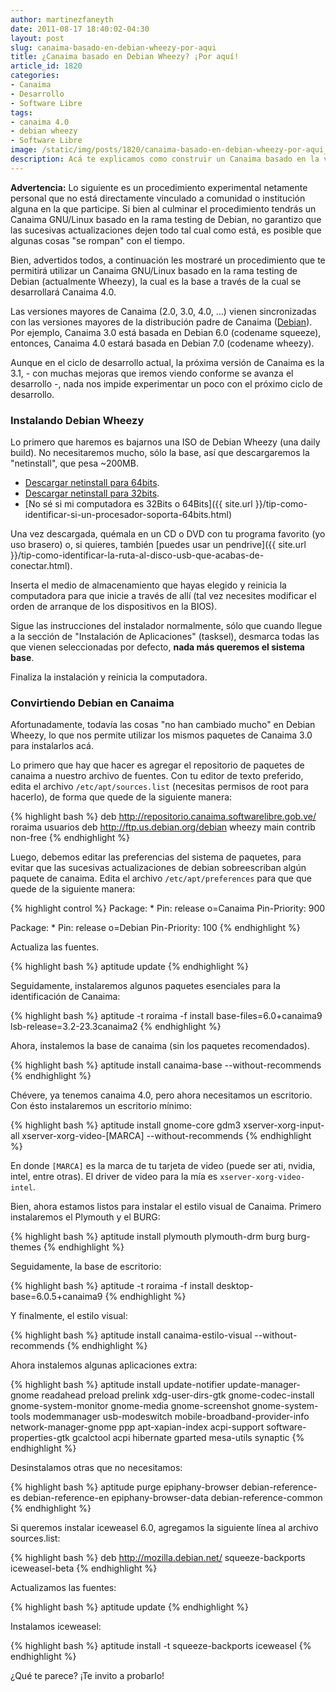 ```yaml
---
author: martinezfaneyth
date: 2011-08-17 18:40:02-04:30
layout: post
slug: canaima-basado-en-debian-wheezy-por-aqui
title: ¿Canaima basado en Debian Wheezy? ¡Por aquí!
article_id: 1820
categories:
- Canaima
- Desarrollo
- Software Libre
tags:
- canaima 4.0
- debian wheezy
- Software Libre
image: /static/img/posts/1820/canaima-basado-en-debian-wheezy-por-aqui__1.jpg
description: Acá te explicamos como construir un Canaima basado en la versión en pruebas de Debian.
---
```


**Advertencia:** Lo siguiente es un procedimiento experimental netamente personal que no está directamente vinculado a comunidad o institución alguna en la que participe. Si bien al culminar el procedimiento tendrás un Canaima GNU/Linux basado en la rama testing de Debian, no garantizo que las sucesivas actualizaciones dejen todo tal cual como está, es posible que algunas cosas "se rompan" con el tiempo.

Bien, advertidos todos, a continuación les mostraré un procedimiento que te permitirá utilizar un Canaima GNU/Linux basado en la rama testing de Debian (actualmente Wheezy), la cual es la base a través de la cual se desarrollará Canaima 4.0.

Las versiones mayores de Canaima (2.0, 3.0, 4.0, ...) vienen sincronizadas con las versiones mayores de la distribución padre de Canaima ([Debian](http://debian.org)). Por ejemplo, Canaima 3.0 está basada en Debian 6.0 (codename squeeze), entonces, Canaima 4.0 estará basada en Debian 7.0 (codename wheezy).

Aunque en el ciclo de desarrollo actual, la próxima versión de Canaima es la 3.1, - con muchas mejoras que iremos viendo conforme se avanza el desarrollo -, nada nos impide experimentar un poco con el próximo ciclo de desarrollo.

### Instalando Debian Wheezy

Lo primero que haremos es bajarnos una ISO de Debian Wheezy (una daily build). No necesitaremos mucho, sólo la base, así que descargaremos la "netinstall", que pesa ~200MB.

* [Descargar netinstall para 64bits](http://cdimage.debian.org/cdimage/archive/7.2.0/amd64/iso-cd/debian-7.2.0-amd64-netinst.iso).
* [Descargar netinstall para 32bits](http://cdimage.debian.org/cdimage/archive/7.2.0/amd64/iso-cd/debian-7.2.0-amd64-netinst.iso).
* [No sé si mi computadora es 32Bits o 64Bits]({{ site.url }}/tip-como-identificar-si-un-procesador-soporta-64bits.html)

Una vez descargada, quémala en un CD o DVD con tu programa favorito (yo uso brasero) o, si quieres, también [puedes usar un pendrive]({{ site.url }}/tip-como-identificar-la-ruta-al-disco-usb-que-acabas-de-conectar.html).

Inserta el medio de almacenamiento que hayas elegido y reinicia la computadora para que inicie a través de allí (tal vez necesites modificar el orden de arranque de los dispositivos en la BIOS).

Sigue las instrucciones del instalador normalmente, sólo que cuando llegue a la sección de "Instalación de Aplicaciones" (tasksel), desmarca todas las que vienen seleccionadas por defecto, **nada más queremos el sistema base**.

Finaliza la instalación y reinicia la computadora.

### Convirtiendo Debian en Canaima

Afortunadamente, todavía las cosas "no han cambiado mucho" en Debian Wheezy, lo que nos permite utilizar los mismos paquetes de Canaima 3.0 para instalarlos acá.

Lo primero que hay que hacer es agregar el repositorio de paquetes de canaima a nuestro archivo de fuentes. Con tu editor de texto preferido, edita el archivo `/etc/apt/sources.list` (necesitas permisos de root para hacerlo), de forma que quede de la siguiente manera:

{% highlight bash %}
deb http://repositorio.canaima.softwarelibre.gob.ve/ roraima usuarios
deb http://ftp.us.debian.org/debian wheezy main contrib non-free
{% endhighlight %}

Luego, debemos editar las preferencias del sistema de paquetes, para evitar que las sucesivas actualizaciones de debian sobreescriban algún paquete de canaima. Edita el archivo `/etc/apt/preferences` para que que quede de la siguiente manera:

{% highlight control %}
Package: *
Pin: release o=Canaima
Pin-Priority: 900

Package: *
Pin: release o=Debian
Pin-Priority: 100
{% endhighlight %}

Actualiza las fuentes.

{% highlight bash %}
aptitude update
{% endhighlight %}

Seguidamente, instalaremos algunos paquetes esenciales para la identificación de Canaima:

{% highlight bash %}
aptitude -t roraima -f install base-files=6.0+canaima9 lsb-release=3.2-23.3canaima2
{% endhighlight %}

Ahora, instalemos la base de canaima (sin los paquetes recomendados).

{% highlight bash %}
aptitude install canaima-base --without-recommends
{% endhighlight %}

Chévere, ya tenemos canaima 4.0, pero ahora necesitamos un escritorio. Con ésto instalaremos un escritorio mínimo:

{% highlight bash %}
aptitude install gnome-core gdm3 xserver-xorg-input-all xserver-xorg-video-[MARCA] --without-recommends
{% endhighlight %}

En donde `[MARCA]` es la marca de tu tarjeta de video (puede ser ati, nvidia, intel, entre otras). El driver de video para la mía es `xserver-xorg-video-intel`.

Bien, ahora estamos listos para instalar el estilo visual de Canaima. Primero instalaremos el Plymouth y el BURG:

{% highlight bash %}
aptitude install plymouth plymouth-drm burg burg-themes
{% endhighlight %}

Seguidamente, la base de escritorio:

{% highlight bash %}
aptitude -t roraima -f install desktop-base=6.0.5+canaima9
{% endhighlight %}

Y finalmente, el estilo visual:

{% highlight bash %}
aptitude install canaima-estilo-visual --without-recommends
{% endhighlight %}

Ahora instalemos algunas aplicaciones extra:

{% highlight bash %}
aptitude install update-notifier update-manager-gnome readahead preload prelink xdg-user-dirs-gtk gnome-codec-install gnome-system-monitor gnome-media gnome-screenshot gnome-system-tools modemmanager usb-modeswitch mobile-broadband-provider-info network-manager-gnome ppp apt-xapian-index acpi-support software-properties-gtk gcalctool acpi hibernate gparted mesa-utils synaptic
{% endhighlight %}

Desinstalamos otras que no necesitamos:

{% highlight bash %}
aptitude purge epiphany-browser debian-reference-es debian-reference-en epiphany-browser-data debian-reference-common
{% endhighlight %}

Si queremos instalar iceweasel 6.0, agregamos la siguiente línea al archivo sources.list:

{% highlight bash %}
deb http://mozilla.debian.net/ squeeze-backports iceweasel-beta
{% endhighlight %}

Actualizamos las fuentes:

{% highlight bash %}
aptitude update
{% endhighlight %}


Instalamos iceweasel:

{% highlight bash %}
aptitude install -t squeeze-backports iceweasel
{% endhighlight %}

¿Qué te parece? ¡Te invito a probarlo!
